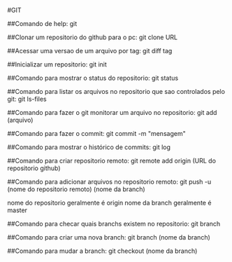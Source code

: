 #GIT

##Comando de help:
git

##Clonar um repositorio do github para o pc:
git clone URL

##Acessar uma versao de um arquivo por tag:
git diff tag

##Inicializar um repositorio:
git init


##Comando para mostrar o status do repositorio:
git status

##Comando para listar os arquivos no repositorio que sao controlados pelo git:
git ls-files

##Comando para fazer o git monitorar um arquivo no repositorio:
git add (arquivo)

##Comando para fazer o commit:
git commit -m "mensagem"

##Comando para mostrar o histórico de commits:
git log

##Comando para criar repositorio remoto:
git remote add origin (URL do repositorio github)

##Comando para adicionar arquivos no repositorio remoto:
git push -u (nome do repositorio remoto) (nome da branch)

nome do repositorio geralmente é origin
nome da branch geralmente é master

##Comando para checar quais branchs existem no repositorio:
git branch

##Comando para criar uma nova branch:
git branch (nome da branch)

##Comando para mudar a branch:
git checkout (nome da branch)






